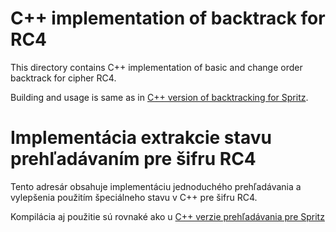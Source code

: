 # C++ implementation of backtrack for RC4
This directory contains C++ implementation of basic and change order backtrack for cipher RC4. 

Building and usage is same as in [C++ version of backtracking for Spritz](../spritz-cpp).


# Implementácia extrakcie stavu prehľadávaním pre šifru RC4
Tento adresár obsahuje implementáciu jednoduchého prehľadávania a vylepšenia použitím špeciálneho stavu v C++ pre šifru RC4.

Kompilácia aj použitie sú rovnaké ako u [C++ verzie prehľadávania pre Spritz](../spritz-cpp)
